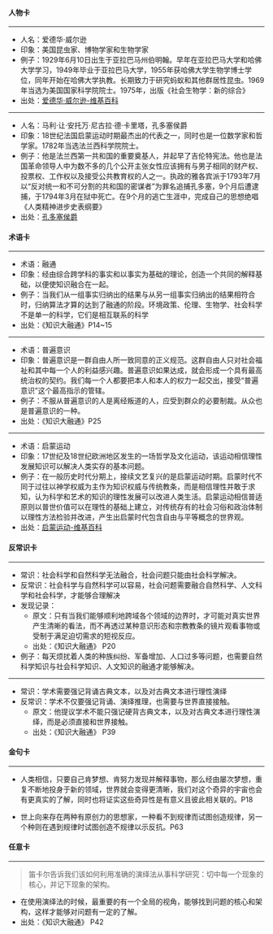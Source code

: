 #### 人物卡
-----------------------

- 人名：爱德华·威尔逊
- 印象：美国昆虫家、博物学家和生物学家
- 例子：1929年6月10日出生于亚拉巴马州伯明翰。早年在亚拉巴马大学和哈佛大学学习，1949年毕业于亚拉巴马大学，1955年获哈佛大学生物学博士学位，同年开始在哈佛大学执教。长期致力于研究蚂蚁和其他群居性昆虫。1969年当选为美国国家科学院院士。1975年，出版《社会生物学：新的综合》
- 出处：[爱德华·威尔逊-维基百科](https://zh.wikipedia.org/wiki/%E8%89%BE%E5%BE%B7%E8%8F%AF%C2%B7%E5%A8%81%E7%88%BE%E6%A3%AE)

-----------------------

- 人名：马利·让·安托万·尼古拉·德·卡里塔，孔多塞侯爵
- 印象：18世纪法国启蒙运动时期最杰出的代表之一，同时也是一位数学家和哲学家。1782年当选法兰西科学院院士。
- 例子：他是法兰西第一共和国的重要奠基人，并起早了吉伦特宪法。他也是法国革命领导人中为数不多的几个公开主张女性应该拥有与男子相同的财产权、投票权、工作权以及接受公共教育权的人之一。执政的雅各宾派于1793年7月以“反对统一和不可分割的共和国的密谋者”为罪名追捕孔多塞，9个月后遭逮捕，于1794年3月在狱中死亡。在9个月的逃亡生涯中，完成自己的思想绝唱《人类精神进步史表纲要》
- 出处：[孔多塞侯爵](https://zh.wikipedia.org/wiki/%E5%AD%94%E5%A4%9A%E5%A1%9E%E4%BE%AF%E7%88%B5)

#### 术语卡

-----------------------

- 术语：融通
- 印象：经由综合跨学科的事实和以事实为基础的理论，创造一个共同的解释基础，以便使知识融合在一起。
- 例子：当我们从一组事实归纳出的结果与从另一组事实归纳出的结果相符合时，归纳算法才算的达到了融通的阶段。环境政策、伦理、生物学、社会科学不是单一的科学，它们是相互联系的科学
- 出处：《知识大融通》P14~15

--------------------------

- 术语：普遍意识
- 印象：普遍意识是一群自由人所一致同意的正义规范。这群自由人只对社会福祉和其中每一个人的利益感兴趣。普遍意识如果达成，就会形成一个具有最高统治权的契约。我们每一个人都要把本人和本人的权力一起交出，接受“普遍意识”这个最高指示的管辖。
- 例子：不服从普遍意识的人是离经叛道的人，应受到群众的必要制裁。从众也是普遍意识的一种。
- 出处：《知识大融通》P25

--------------------------

- 术语：启蒙运动
- 印象：17世纪及18世纪欧洲地区发生的一场哲学及文化运动，该运动相信理性发展知识可以解决人类实存的基本问题。
- 例子：在一般历史时代分期上，接续文艺复兴的是启蒙运动时期。启蒙时代不同于过往以神学权威为主作为知识权威与传统教条，而是相信理性并敢于求知，认为科学和艺术的知识的理性发展可以改进人类生活。启蒙运动相信普适原则以普世价值可以在理性的基础上建立，对传统存有的社会习俗和政治体制以理性方法检验并改进，产生出启蒙时代包含自由与平等概念的世界观。
- 出处：[启蒙运动-维基百科](https://zh.wikipedia.org/wiki/%E5%95%9F%E8%92%99%E6%99%82%E4%BB%A3)


#### 反常识卡

-----------------------

- 常识：社会科学和自然科学无法融合，社会问题只能由社会科学解决。
- 反常识：社会科学与自然科学可以容易，社会问题需要融合自然科学、人文科学和社会科学，才能够合理解决
- 发现记录：
    - 原文：只有当我们能够顺利地跨域各个领域的边界时，才可能对真实世界产生清晰的看法，而不再透过某种意识形态和宗教教条的镜片观看事物或受制于满足迫切需求的短视反应。
    - 出处：《知识大融通》 P20
- 例子：每天烦扰着人类的种族纠纷、军备增加、人口过多等问题，也需要自然科学知识与社会科学知识、人文知识的融通才能够解决。

-----------------------

- 常识：学术需要强记背诵古典文本，以及对古典文本进行理性演绎
- 反常识：学术不仅要强记背诵、演绎推理，也需要与世界直接接触。
    - 原文：他提议学术不能只强记硬背古典文本，以及对古典文本进行理性演绎，而是必须直接和世界接触。
    - 出处：《知识大融通》 P39



#### 金句卡

-----------------------

- 人类相信，只要自己肯梦想、肯努力发现并解释事物，那么经由屡次梦想，重复不断地投身于新的领域，世界就会变得更清晰，我们对这个奇异的宇宙也会有更真实的了解，同时也将证实这些奇异性是有意义且彼此相关联的。P18

- 世上向来存在两种有原创力的思想家，一种看不到规律而试图创造规律，另一个种则在遇到规律时试图创造不规律以示反抗。P63


#### 任意卡

-----------------------

> 笛卡尔告诉我们该如何利用准确的演绎法从事科学研究：切中每一个现象的核心，并记下现象的架构。
- 在使用演绎法的时候，最重要的有一个全局的视角，能够找到问题的核心和架构，这样才能够对问题有一定的了解。
- 出处：《知识大融通》 P42







